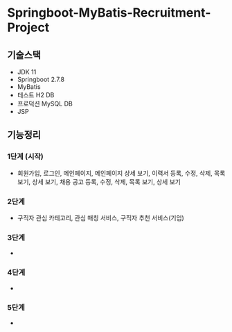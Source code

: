 # Springboot-MyBatis-Recruitment-Project

## 기술스택

- JDK 11
- Springboot 2.7.8
- MyBatis
- 테스트 H2 DB
- 프로덕션 MySQL DB
- JSP

## 기능정리

### 1단계 (시작)

- 회원가입, 로그인, 메인페이지, 메인페이지 상세 보기, 이력서 등록, 수정, 삭제, 목록 보기, 상세 보기, 채용 공고 등록, 수정, 삭제, 목록 보기, 상세 보기

### 2단계 

- 구직자 관심 카테고리, 관심 매칭 서비스, 구직자 추천 서비스(기업)

### 3단계

- 

### 4단계

- 

### 5단계

- 

